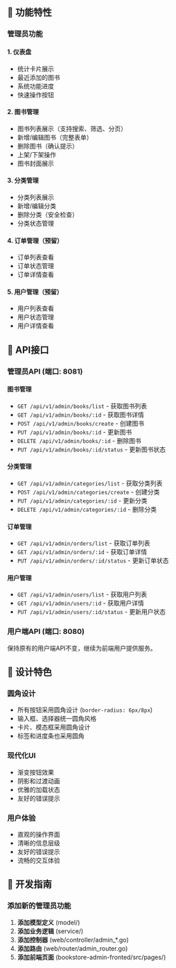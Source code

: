 ## 🎯 功能特性

### 管理员功能

#### 1. 仪表盘
- 统计卡片展示
- 最近添加的图书
- 系统功能进度
- 快速操作按钮

#### 2. 图书管理
- 图书列表展示（支持搜索、筛选、分页）
- 新增/编辑图书（完整表单）
- 删除图书（确认提示）
- 上架/下架操作
- 图书封面展示

#### 3. 分类管理
- 分类列表展示
- 新增/编辑分类
- 删除分类（安全检查）
- 分类状态管理

#### 4. 订单管理（预留）
- 订单列表查看
- 订单状态管理
- 订单详情查看

#### 5. 用户管理（预留）
- 用户列表查看
- 用户状态管理
- 用户详情查看


## 🔗 API接口

### 管理员API (端口: 8081)

#### 图书管理
- `GET /api/v1/admin/books/list` - 获取图书列表
- `GET /api/v1/admin/books/:id` - 获取图书详情
- `POST /api/v1/admin/books/create` - 创建图书
- `PUT /api/v1/admin/books/:id` - 更新图书
- `DELETE /api/v1/admin/books/:id` - 删除图书
- `PUT /api/v1/admin/books/:id/status` - 更新图书状态

#### 分类管理
- `GET /api/v1/admin/categories/list` - 获取分类列表
- `POST /api/v1/admin/categories/create` - 创建分类
- `PUT /api/v1/admin/categories/:id` - 更新分类
- `DELETE /api/v1/admin/categories/:id` - 删除分类

#### 订单管理
- `GET /api/v1/admin/orders/list` - 获取订单列表
- `GET /api/v1/admin/orders/:id` - 获取订单详情
- `PUT /api/v1/admin/orders/:id/status` - 更新订单状态

#### 用户管理
- `GET /api/v1/admin/users/list` - 获取用户列表
- `GET /api/v1/admin/users/:id` - 获取用户详情
- `PUT /api/v1/admin/users/:id/status` - 更新用户状态

### 用户端API (端口: 8080)

保持原有的用户端API不变，继续为前端用户提供服务。

## 🎨 设计特色

### 圆角设计
- 所有按钮采用圆角设计 (`border-radius: 6px/8px`)
- 输入框、选择器统一圆角风格
- 卡片、模态框采用圆角设计
- 标签和进度条也采用圆角

### 现代化UI
- 渐变按钮效果
- 阴影和过渡动画
- 优雅的加载状态
- 友好的错误提示

### 用户体验
- 直观的操作界面
- 清晰的信息层级
- 友好的错误提示
- 流畅的交互体验

## 🔧 开发指南

### 添加新的管理员功能

1. **添加模型定义** (model/)
2. **添加业务逻辑** (service/)
3. **添加控制器** (web/controller/admin_*.go)
4. **添加路由** (web/router/admin_router.go)
5. **添加前端页面** (bookstore-admin-fronted/src/pages/)